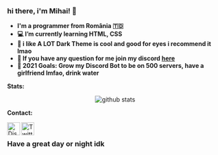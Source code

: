 ### hi there, i'm Mihai! 👋  

- **I'm a programmer from România 🇹🇩**
- **💻 I’m currently learning HTML, CSS**
- **🖤 i like A LOT Dark Theme is cool and good for eyes i recommend it lmao**
- **💬 If you have any question for me join my discord [here](https://discord.gg/VRADrBEjKC)**
- **📌 2021 Goals: Grow my Discord Bot to be on 500 servers, have a girlfriend lmfao, drink water**

**Stats:  &nbsp;**

<p align="center">
<img align="center" src="https://github-readme-stats.vercel.app/api?username=MihaiCit&show_icons=true&theme=radical&line_height=17" alt="github stats"/>


**Contact:  &nbsp;**

<a href="https://discord.gg/uCYnJZNWgK">
<img align="left" alt="Discord Server" width="30px" src="https://cdn.jsdelivr.net/npm/simple-icons@v3/icons/discord.svg" />
</a>
<a href="https://twitter.com/MihaiCit">
<img align="left" alt="Twitter" width="30px" src="https://cdn.jsdelivr.net/npm/simple-icons@v3/icons/twitter.svg" />
</a>   



### Have a great day or night idk

